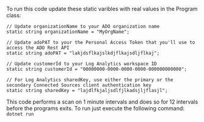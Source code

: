 To run this code update these static varibles with real values in the Program class:

```
// Update organizationName to your ADO organization name
static string organizationName = "MyOrgName";

// Update adoPAT to your the Personal Access Token that you'll use to access the ADO Rest API
static string adoPAT = "lakjdsflkajslkdjflkajsdljflkaj";

// Update customerId to your Log Analytics workspace ID
static string customerId = "00000000-0000-0000-0000-000000000000";

// For Log Analytics sharedKey, use either the primary or the secondary Connected Sources client authentication key   
static string sharedKey = "lajdlfkjaljsdlfjlkadsjljflasjl";

```

This code performs a scan on 1 minute intervals and does so for 12 intervals before the programs exits.  To run just execute the following command: `dotnet run`